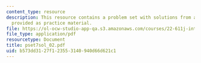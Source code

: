 ```yaml
---
content_type: resource
description: This resource contains a problem set with solutions from a previous semester,
  provided as practice material.
file: https://ol-ocw-studio-app-qa.s3.amazonaws.com/courses/22-611j-introduction-to-plasma-physics-i-fall-2006/b573dd3127f123553140940d66d621c1_pset7sol_02.pdf
file_type: application/pdf
resourcetype: Document
title: pset7sol_02.pdf
uid: b573dd31-27f1-2355-3140-940d66d621c1
---
```

